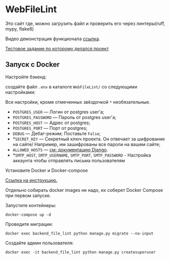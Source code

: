 # WebFileLint

Это сайт где, можно загрузить файл и проверить его через линтеры(ruff, mypy, flake8)

Видео демонстрация функционала [ссылка](https://gist.github.com/depocoder/a965eb56786849e85282a87ed531f853).

[Тестовое задание по которому делался проект](https://depocoder.notion.site/e4cbcea4f32e4fe28b1e37b884270395?pvs=4)

## Запуск с Docker

Настройте бэкенд:

создайте файл `.env` в каталоге `WebFileLint/` со следующими настройками:

Все настройки, кроме отмеченных звёздочкой `*` необязательные.

- `POSTGRES_USER` — Логин от postgres user'а;
- `POSTGRES_PASSWORD` — Пароль от postgres user'а;
- `POSTGRES_HOST` — Адрес от postgres;
- `POSTGRES_PORT` — Порт от postgres;
- `DEBUG` — Дебаг-режим; Поставьте `False`;
- *`SECRET_KEY` — Секретный ключ проекта. Он отвечает за шифрование на сайте/ Например, им зашифрованы все пароли на вашем сайте;
- `ALLOWED_HOSTS` — [см; документацию Django](https://docs.djangoproject.com/en/3.1/ref/settings/#allowed-hosts).
- *`SMTP_HOST`, `SMTP_USERNAME`, `SMTP_PORT`, `SMTP_PASSWORD` - Настройка аккаунта чтобы отправлять письма пользователям


Установите Docker и Docker-compose

[Ссылка на инструкцию.](https://www.howtogeek.com/devops/how-to-install-docker-and-docker-compose-on-linux/)

Отдельно собирать docker images не надо, их соберет Docker Compose при первом запуске.

Запустите контейнеры:

```shell
docker-compose up -d
```

Проведите миграции:
```shell
docker exec backend_file_lint python manage.py migrate --no-input
```
Cоздайте админ пользователя:
```shell
docker exec -it backend_file_lint python manage.py createsuperuser
```
